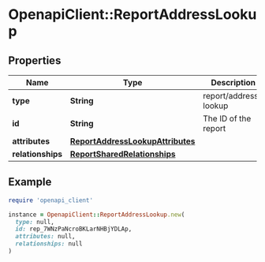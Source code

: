 # OpenapiClient::ReportAddressLookup

## Properties

| Name | Type | Description | Notes |
| ---- | ---- | ----------- | ----- |
| **type** | **String** | report/address-lookup | [optional] |
| **id** | **String** | The ID of the report | [optional] |
| **attributes** | [**ReportAddressLookupAttributes**](ReportAddressLookupAttributes.md) |  | [optional] |
| **relationships** | [**ReportSharedRelationships**](ReportSharedRelationships.md) |  | [optional] |

## Example

```ruby
require 'openapi_client'

instance = OpenapiClient::ReportAddressLookup.new(
  type: null,
  id: rep_7WNzPaNcroBKLarNHBjYDLAp,
  attributes: null,
  relationships: null
)
```

